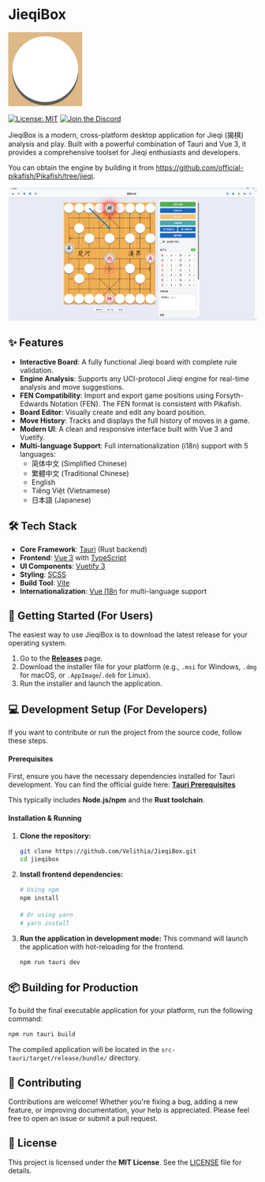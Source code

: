 # JieqiBox

![JieqiBox Logo](./wood_yellow_logo.png)

[![License: MIT](https://img.shields.io/badge/License-MIT-yellow.svg)](https://opensource.org/licenses/MIT)
[![Join the Discord](https://img.shields.io/discord/1391287860249759827?logo=discord&logoColor=white&color=5865F2)](https://discord.gg/d8HxM5Erad)

JieqiBox is a modern, cross-platform desktop application for Jieqi (揭棋) analysis and play. Built with a powerful combination of Tauri and Vue 3, it provides a comprehensive toolset for Jieqi enthusiasts and developers.

You can obtain the engine by building it from https://github.com/official-pikafish/Pikafish/tree/jieqi.

![JieqiBox Screenshot](./screenshot.png)

## ✨ Features

*   **Interactive Board**: A fully functional Jieqi board with complete rule validation.
*   **Engine Analysis**: Supports any UCI-protocol Jieqi engine for real-time analysis and move suggestions.
*   **FEN Compatibility**: Import and export game positions using Forsyth-Edwards Notation (FEN). The FEN format is consistent with Pikafish.
*   **Board Editor**: Visually create and edit any board position.
*   **Move History**: Tracks and displays the full history of moves in a game.
*   **Modern UI**: A clean and responsive interface built with Vue 3 and Vuetify.
*   **Multi-language Support**: Full internationalization (i18n) support with 5 languages:
    - 简体中文 (Simplified Chinese)
    - 繁體中文 (Traditional Chinese)
    - English
    - Tiếng Việt (Vietnamese)
    - 日本語 (Japanese)

## 🛠️ Tech Stack

*   **Core Framework**: [Tauri](https://tauri.app/) (Rust backend)
*   **Frontend**: [Vue 3](https://vuejs.org/) with [TypeScript](https://www.typescriptlang.org/)
*   **UI Components**: [Vuetify 3](https://vuetifyjs.com/)
*   **Styling**: [SCSS](https://sass-lang.com/)
*   **Build Tool**: [Vite](https://vitejs.dev/)
*   **Internationalization**: [Vue I18n](https://vue-i18n.intlify.dev/) for multi-language support

## 🚀 Getting Started (For Users)

The easiest way to use JieqiBox is to download the latest release for your operating system.

1.  Go to the [**Releases**](https://github.com/Velithia/JieqiBox/releases) page.
2.  Download the installer file for your platform (e.g., `.msi` for Windows, `.dmg` for macOS, or `.AppImage`/`.deb` for Linux).
3.  Run the installer and launch the application.

## 💻 Development Setup (For Developers)

If you want to contribute or run the project from the source code, follow these steps.

#### Prerequisites

First, ensure you have the necessary dependencies installed for Tauri development. You can find the official guide here:
[**Tauri Prerequisites**](https://tauri.app/v1/guides/getting-started/prerequisites/)

This typically includes **Node.js/npm** and the **Rust toolchain**.

#### Installation & Running

1.  **Clone the repository:**
    ```bash
    git clone https://github.com/Velithia/JieqiBox.git
    cd jieqibox
    ```

2.  **Install frontend dependencies:**
    ```bash
    # Using npm
    npm install
    
    # Or using yarn
    # yarn install
    ```

3.  **Run the application in development mode:**
    This command will launch the application with hot-reloading for the frontend.
    ```bash
    npm run tauri dev
    ```

## 📦 Building for Production

To build the final executable application for your platform, run the following command:

```bash
npm run tauri build
```

The compiled application will be located in the `src-tauri/target/release/bundle/` directory.

## 🤝 Contributing

Contributions are welcome! Whether you're fixing a bug, adding a new feature, or improving documentation, your help is appreciated. Please feel free to open an issue or submit a pull request.

## 📄 License

This project is licensed under the **MIT License**. See the [LICENSE](./LICENSE) file for details.
